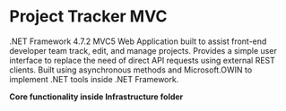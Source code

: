 # Project Tracker MVC

.NET Framework 4.7.2 MVC5 Web Application built to assist front-end developer team track, edit, and manage projects.
Provides a simple user interface to replace the need of direct API requests using external REST clients.
Built using asynchronous methods and Microsoft.OWIN to implement .NET tools inside .NET Framework.

**Core functionality inside Infrastructure folder**

